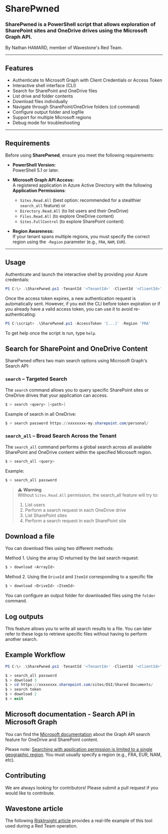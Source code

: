 # SharePwned

### SharePwned is a PowerShell script that allows exploration of SharePoint sites and OneDrive drives using the Microsoft Graph API.  
By Nathan HAMARD, member of Wavestone's Red Team.

---

## Features

- Authenticate to Microsoft Graph with Client Credentials or Access Token
- Interactive shell interface (CLI)
- Search for SharePoint and OneDrive files
- List drive and folder contents
- Download files individually
- Navigate through SharePoint/OneDrive folders (cd command)
- Configure output folder and logfile
- Support for multiple Microsoft regions
- Debug mode for troubleshooting

---

## Requirements

Before using **SharePwned**, ensure you meet the following requirements:

- **PowerShell Version:**  
  PowerShell 5.1 or later.

- **Microsoft Graph API Access:**  
  A registered application in Azure Active Directory with the following **Application Permissions**:
  - `Sites.Read.All` (best option: recommended for a stealthier `search_all` feature)
    or 
  - `Directory.Read.All` (to list users and their OneDrive)
  - `Files.Read.All` (to explore OneDrive content)
  - `Sites.FullControl` (to explore SharePoint content)

- **Region Awareness:**  
  If your tenant spans multiple regions, you must specify the correct region using the `-Region` parameter (e.g., `FRA`, `NAM`, `EUR`).

---

## Usage

Authenticate and launch the interactive shell by providing your Azure credentials:

```powershell
PS C:\> .\SharePwned.ps1 -TenantId '<TenantId>' -ClientId '<ClientId>' -ClientSecret '<ClientSecret>' -Region 'FRA'

```

Once the access token expires, a new authentication request is automatically sent.
However, if you exit the CLI before token expiration or if you already have a valid access token, you can use it to avoid re-authenticating:

```powershell
PS C:\script> .\SharePwned.ps1 -AccessToken '[...]' -Region 'FRA'
```

To get help once the script is run, type `help`.

## Search for SharePoint and OneDrive Content
SharePwned offers two main search options using Microsoft Graph's Search API:

### `search` – Targeted Search

The `search` command allows you to query specific SharePoint sites or OneDrive drives that your application can access.
```powershell
$ > search <query> [<path>]
```

Example of search in all OneDrive:
```powershell
$ > search password https://xxxxxxxx-my.sharepoint.com/personal/
```

### `search_all` – Broad Search Across the Tenant

The `search_all` command performs a global search across all available SharePoint and OneDrive content within the specified Microsoft region.
```powershell
$ > search_all <query>
```

Example:
```powershell
$ > search_all password
```

> ⚠️ **Warning**  
> Without `Sites.Read.All` permission, the search_all feature will try to:
> 1. List users
> 2. Perform a search request in each OneDrive drive
> 3. List SharePoint sites
> 4. Perform a search request in each SharePoint site


## Download a file
You can download files using two different methods:

Method 1. Using the array ID returned by the last search request:

```powershell
$ > download <ArrayId>
```

Method 2. Using the `DriveId` and `ItemId` corresponding to a specific file

```powershell
$ > download <DriveId> <ItemId>
```

You can configure an output folder for downloaded files using the `folder` command.

## Log outputs
This feature allows you to write all search results to a file.
You can later refer to these logs to retrieve specific files without having to perform another search.

## Example Workflow
```powershell
PS C:\> .\SharePwned.ps1 -TenantId '<TenantId>' -ClientId '<ClientId>' -ClientSecret '<ClientSecret>' -Region 'EUR'

$ > search_all password
$ > download 3
$ > cd https://xxxxxxxx.sharepoint.com/sites/DSI/Shared Documents/
$ > search token
$ > download 2
$ > exit
```

## Microsoft documentation - Search API in Microsoft Graph
You can find the [Microsoft documentation](https://learn.microsoft.com/en-us/graph/search-concept-files#example-4-search-all-content-in-onedrive-and-sharepoint) about the Graph API search feature for OneDrive and SharePoint content. 

Please note: [Searching with application permission is limited to a single geographic region](https://learn.microsoft.com/en-us/graph/search-concept-searchall). You must usually specify a region (e.g., FRA, EUR, NAM, etc).

## Contributing
We are always looking for contributors!
Please submit a pull request if you would like to contribute.

## Wavestone article
The following [RiskInsight article](https://www.riskinsight-wavestone.com/) provides a real-life example of this tool used during a Red Team operation.
